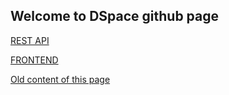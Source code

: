 ## Welcome to DSpace github page

[REST API](http://dev-5.pc/server/)

[FRONTEND](http://dev-5.pc)


[Old content of this page](old)
